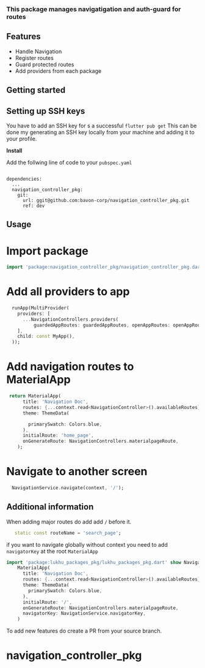 <!--
This README describes the package. If you publish this package to pub.dev,
this README's contents appear on the landing page for your package.

For information about how to write a good package README, see the guide for
[writing package pages](https://dart.dev/guides/libraries/writing-package-pages).

For general information about developing packages, see the Dart guide for
[creating packages](https://dart.dev/guides/libraries/create-library-packages)
and the Flutter guide for
[developing packages and plugins](https://flutter.dev/developing-packages).
-->

### This package manages navigatigation and auth-guard for routes

## Features

- Handle Navigation
- Register routes
- Guard protected routes
- Add providers from each package

## Getting started

## Setting up SSH keys

You have to add an SSH key for s a successful `flutter pub get`
This can be done my generating an SSH key locally from your machine and adding it to your profile.


**Install**

Add the follwing line of code to your `pubspec.yaml`

```

dependencies:
  ...
  navigation_controller_pkg:
	git: 
	  url: ggit@github.com:bavon-corp/navigation_controller_pkg.git
	  ref: dev

```


## Usage
# Import package

```dart
import 'package:navigation_controller_pkg/navigation_controller_pkg.dart';
```

# Add all providers to app 

```dart
  runApp(MultiProvider(
    providers: [
      ...NavigationControllers.providers(
          guardedAppRoutes: guardedAppRoutes, openAppRoutes: openAppRoutes)
    ],
    child: const MyApp(),
  ));
```

# Add navigation routes to MaterialApp

```dart
 return MaterialApp(
      title: 'Navigation Doc',
      routes: {...context.read<NavigationController>().availableRoutes},
      theme: ThemeData(

        primarySwatch: Colors.blue,
      ),
      initialRoute: 'home_page',
      onGenerateRoute: NavigationControllers.materialpageRoute,
    );
```

# Navigate to another screen

```dart
  NavigationService.navigate(context, '/');

```

## Additional information
When adding major routes do add add `/` before it.

```dart
   static const routeName = 'search_page';
```

if you want to navigate globally without context you need to add `navigatorKey` at the root `MaterialApp`
```dart
import 'package:lukhu_packages_pkg/lukhu_packages_pkg.dart' show NavigationService;
    MaterialApp(
      title: 'Navigation Doc',
      routes: {...context.read<NavigationController>().availableRoutes},
      theme: ThemeData(
        primarySwatch: Colors.blue,
      ),
      initialRoute: '/',
      onGenerateRoute: NavigationControllers.materialpageRoute,
      navigatorKey: NavigationService.navigatorKey,
    )
```
To add new features do create a PR from your source branch.
# navigation_controller_pkg
